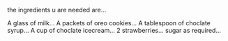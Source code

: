 the ingredients u are needed are...

 A glass of milk...
 A packets of oreo cookies...
 A tablespoon of choclate syrup...
 A cup of choclate icecream...
 2 strawberries... 
 sugar as required...